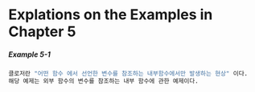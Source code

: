# Explations on the Examples in Chapter 5


##### Example 5-1
```bash
클로저란 "어떤 함수 에서 선언한 변수를 참조하는 내부함수에서만 발생하는 현상" 이다.
해당 예제는 외부 함수의 변수를 참조하는 내부 함수에 관한 예제이다.

```
